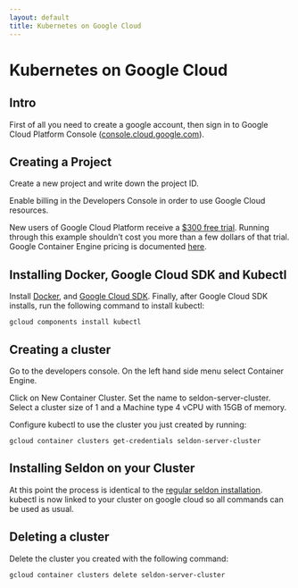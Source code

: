 ```yaml
---
layout: default
title: Kubernetes on Google Cloud
---
```


# Kubernetes on Google Cloud


## Intro

First of all you need to create a google account, then sign in to Google Cloud Platform Console ([console.cloud.google.com](http://console.cloud.google.com/)).


## Creating a Project

Create a new project and write down the project ID.

Enable billing in the Developers Console in order to use Google Cloud resources.

New users of Google Cloud Platform receive a [$300 free trial](https://console.developers.google.com/billing/freetrial?hl=en). Running through this example shouldn’t cost you more than a few dollars of that trial. Google Container Engine pricing is documented [here](https://cloud.google.com/container-engine/pricing).


## Installing Docker, Google Cloud SDK and Kubectl

Install [Docker](https://docs.docker.com/engine/installation/), and [Google Cloud SDK](https://cloud.google.com/sdk/).
Finally, after Google Cloud SDK installs, run the following command to install kubectl:

```shell
gcloud components install kubectl
```

## Creating a cluster

Go to the developers console. On the left hand side menu select Container Engine.

Click on New Container Cluster. Set the name to seldon-server-cluster. Select a cluster size of 1 and a Machine type 4 vCPU with 15GB of memory.

Configure kubectl to use the cluster you just created by running:

```shell
gcloud container clusters get-credentials seldon-server-cluster
```


## Installing Seldon on your Cluster

At this point the process is identical to the [regular seldon installation](http://docs.seldon.io/install.html).
kubectl is now linked to your cluster on google cloud so all commands can be used as usual.


## Deleting a cluster

Delete the cluster you created with the following command:

```shell
gcloud container clusters delete seldon-server-cluster
```
